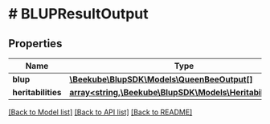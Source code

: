 # # BLUPResultOutput

## Properties

Name | Type | Description | Notes
------------ | ------------- | ------------- | -------------
**blup** | [**\Beekube\BlupSDK\Models\QueenBeeOutput[]**](QueenBeeOutput.md) |  |
**heritabilities** | [**array<string,\Beekube\BlupSDK\Models\HeritabilityStats>**](HeritabilityStats.md) |  |

[[Back to Model list]](../../README.md#models) [[Back to API list]](../../README.md#endpoints) [[Back to README]](../../README.md)

